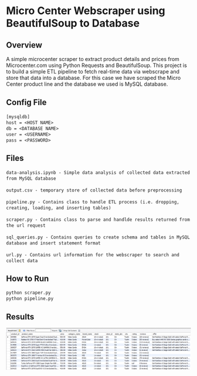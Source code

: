 # Micro Center Webscraper using BeautifulSoup to Database
## Overview
A simple microcenter scraper to extract product details and prices from Microcenter.com using Python Requests and BeautifulSoup.
This project is to build a simple ETL pipeline to fetch real-time data via webscrape and store that data into a database. For this case we have scraped the Micro Center product line and the database we used is MySQL database.

## Config File
```
[mysqldb]
host = <HOST NAME>
db = <DATABASE NAME>
user = <USERNAME>
pass = <PASSWORD>
```

## Files
```
data-analysis.ipynb - Simple data analysis of collected data extracted from MySQL database

output.csv - temporary store of collected data before preprocessing

pipeline.py - Contains class to handle ETL process (i.e. dropping, creating, loading, and inserting tables)

scraper.py - Contains class to parse and handlde results returned from the url request

sql_queries.py - Contains queries to create schema and tables in MySQL database and insert statement format

url.py - Contains url information for the webscraper to search and collect data
```

## How to Run
```
python scraper.py
python pipeline.py
```

## Results
![RESULTS](https://github.com/justingee193/microcenter-scraper/blob/master/Results.PNG)